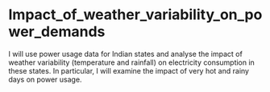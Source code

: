 # Impact_of_weather_variability_on_power_demands
I will use power usage data for Indian states and analyse the impact of weather variability (temperature and rainfall) on electricity consumption in these states. In particular, I will examine the impact of very hot and rainy days on power usage.
